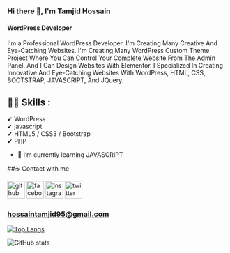 ### Hi there 👋, I'm Tamjid Hossain
#### WordPress Developer
I'm a Professional WordPress Developer. I'm Creating Many Creative And Eye-Catching Websites. I'm Creating Many WordPress Custom Theme Project Where You Can Control Your Complete Website From The Admin Panel. And I Can Design Websites With Elementor. I Specialized In Creating Innovative And Eye-Catching Websites With WordPress, HTML, CSS, BOOTSTRAP, JAVASCRIPT, And JQuery.

## 👨‍💻 Skills : 
✔ WordPress <br>
✔ javascript <br>
✔ HTML5 / CSS3 / Bootstrap
 <br>
✔ PHP
 <br>

- 🌱 I’m currently learning JAVASCRIPT 

##☕ Contact with me

[<img src='https://camo.githubusercontent.com/bd2bd127c104ba5c98bb12c70801b075aee1f040009089510f69554300e7ff41/68747470733a2f2f696d672e736869656c64732e696f2f62616467652f4769742d4630353033323f7374796c653d666f722d7468652d6261646765266c6f676f3d676974266c6f676f436f6c6f723d7768697465' alt='github' height='40'>](https://github.com/M-Tamjid)  [<img src='https://camo.githubusercontent.com/2d1ffa69dd491ebeca01b2098cf8233dd09950ff5895abccd5b455ca442abc59/68747470733a2f2f696d672e736869656c64732e696f2f62616467652f46616365626f6f6b2d3138373746323f7374796c653d666f722d7468652d6261646765266c6f676f3d66616365626f6f6b266c6f676f436f6c6f723d7768697465' alt='facebook' height='40'>](https://www.facebook.com/tamjid.hossain.1238) [<img src='https://camo.githubusercontent.com/b3d4671768bd0f9b6c8f410a25a96e0c5a4d135208d8910461e986f97e7985ab/68747470733a2f2f696d672e736869656c64732e696f2f62616467652f496e7374616772616d2d4534343035463f7374796c653d666f722d7468652d6261646765266c6f676f3d696e7374616772616d266c6f676f436f6c6f723d7768697465' alt='instagram' height='40'>](https://www.instagram.com/tamjidhossain__/) [<img src='https://camo.githubusercontent.com/5d03c86f6a75f7cbe80d135d9162fbf6dc46a31253cf30a8e9bb8279b4d574d3/68747470733a2f2f696d672e736869656c64732e696f2f62616467652f547769747465722d3144413146323f7374796c653d666f722d7468652d6261646765266c6f676f3d74776974746572266c6f676f436f6c6f723d7768697465' alt='twitter' height='40'>](https://twitter.com/TamjidH36724368)  <br>
### <a href="mailto:hossaintamjid95@gmail.com">hossaintamjid95@gmail.com</a>

[![Top Langs](https://github-readme-stats.vercel.app/api/top-langs/?username=M-Tamjid=compact)](https://github.com/M-Tamjid/github-readme-stats)

![GitHub stats](https://github-readme-stats.vercel.app/api?username=M-Tamjid&show_icons=true)  

